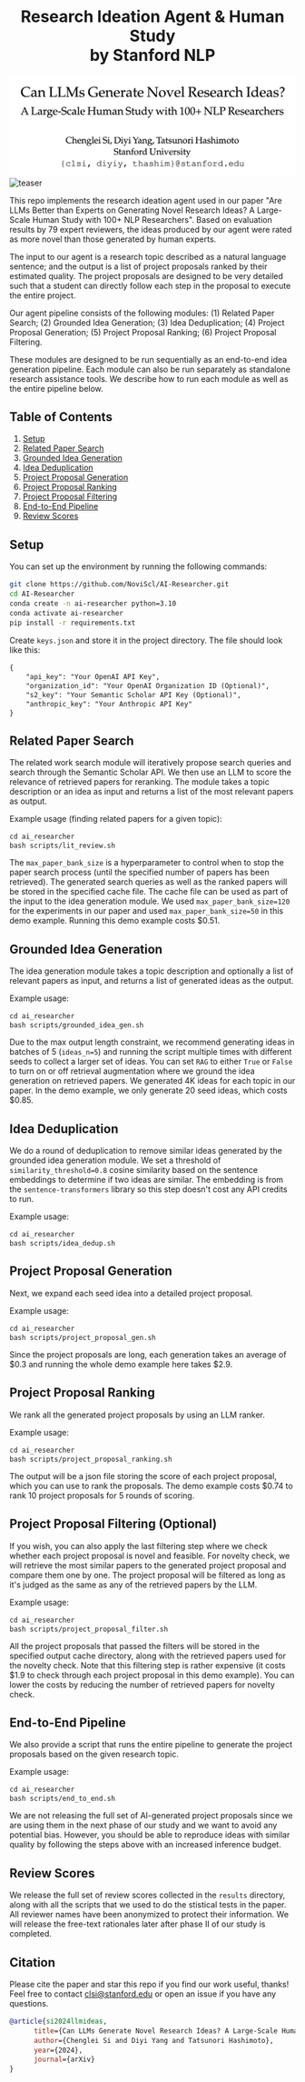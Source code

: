 <h1 align="center">
  <b>Research Ideation Agent & Human Study</b><br>
  <b>by Stanford NLP</b><br>
</h1>

![teaser](figures/title.png)
![teaser](figures/overvie.png)

This repo implements the research ideation agent used in our paper "Are LLMs Better than Experts on Generating Novel Research Ideas? A Large-Scale Human Study with 100+ NLP Researchers". Based on evaluation results by 79 expert reviewers, the ideas produced by our agent were rated as more novel than those generated by human experts. 

The input to our agent is a research topic described as a natural language sentence; and the output is a list of project proposals ranked by their estimated quality. The project proposals are designed to be very detailed such that a student can directly follow each step in the proposal to execute the entire project.

Our agent pipeline consists of the following modules:
(1) Related Paper Search;
(2) Grounded Idea Generation;
(3) Idea Deduplication;
(4) Project Proposal Generation;
(5) Project Proposal Ranking;
(6) Project Proposal Filtering.

These modules are designed to be run sequentially as an end-to-end idea generation pipeline. Each module can also be run separately as standalone research assistance tools. We describe how to run each module as well as the entire pipeline below.

## Table of Contents

1. [Setup](#setup)
2. [Related Paper Search](#related-paper-search)
3. [Grounded Idea Generation](#grounded-idea-generation)
4. [Idea Deduplication](#idea-deduplication)
5. [Project Proposal Generation](#project-proposal-generation)
6. [Project Proposal Ranking](#project-proposal-ranking)
7. [Project Proposal Filtering](#project-proposal-filtering)
8. [End-to-End Pipeline](#end-to-end-pipeline)
9. [Review Scores](#review-scores)


## Setup

You can set up the environment by running the following commands:

```bash
git clone https://github.com/NoviScl/AI-Researcher.git
cd AI-Researcher
conda create -n ai-researcher python=3.10
conda activate ai-researcher
pip install -r requirements.txt
```

Create `keys.json` and store it in the project directory. The file should look like this:

```
{
    "api_key": "Your OpenAI API Key",
    "organization_id": "Your OpenAI Organization ID (Optional)",
    "s2_key": "Your Semantic Scholar API Key (Optional)",
    "anthropic_key": "Your Anthropic API Key"
}
```

## Related Paper Search

The related work search module will iteratively propose search queries and search through the Semantic Scholar API. We then use an LLM to score the relevance of retrieved papers for reranking. The module takes a topic description or an idea as input and returns a list of the most relevant papers as output.

Example usage (finding related papers for a given topic):
```
cd ai_researcher 
bash scripts/lit_review.sh 
```

The `max_paper_bank_size` is a hyperparameter to control when to stop the paper search process (until the specified number of papers has been retrieved). The generated search queries as well as the ranked papers will be stored in the specified cache file. The cache file can be used as part of the input to the idea generation module. We used `max_paper_bank_size=120` for the experiments in our paper and used `max_paper_bank_size=50` in this demo example. Running this demo example costs $0.51. 


## Grounded Idea Generation

The idea generation module takes a topic description and optionally a list of relevant papers as input, and returns a list of generated ideas as the output. 

Example usage: 
```
cd ai_researcher 
bash scripts/grounded_idea_gen.sh
```

Due to the max output length constraint, we recommend generating ideas in batches of 5 (`ideas_n=5`) and running the script multiple times with different seeds to collect a larger set of ideas. You can set `RAG` to either `True` or `False` to turn on or off retrieval augmentation where we ground the idea generation on retrieved papers. We generated 4K ideas for each topic in our paper. In the demo example, we only generate 20 seed ideas, which costs $0.85.

## Idea Deduplication

We do a round of deduplication to remove similar ideas generated by the grounded idea generation module. We set a threshold of `similarity_threshold=0.8` cosine similarity based on the sentence embeddings to determine if two ideas are similar. The embedding is from the `sentence-transformers` library so this step doesn't cost any API credits to run.

Example usage:
```
cd ai_researcher
bash scripts/idea_dedup.sh
```

## Project Proposal Generation

Next, we expand each seed idea into a detailed project proposal. 

Example usage:
```
cd ai_researcher
bash scripts/project_proposal_gen.sh
```

Since the project proposals are long, each generation takes an average of $0.3 and running the whole demo example here takes $2.9.

## Project Proposal Ranking

We rank all the generated project proposals by using an LLM ranker. 

Example usage:
```
cd ai_researcher
bash scripts/project_proposal_ranking.sh
```

The output will be a json file storing the score of each project proposal, which you can use to rank the proposals. The demo example costs $0.74 to rank 10 project proposals for 5 rounds of scoring.

## Project Proposal Filtering (Optional)

If you wish, you can also apply the last filtering step where we check whether each project proposal is novel and feasible. For novelty check, we will retrieve the most similar papers to the generated project proposal and compare them one by one. The project proposal will be filtered as long as it's judged as the same as any of the retrieved papers by the LLM.

Example usage:
```
cd ai_researcher
bash scripts/project_proposal_filter.sh
```

All the project proposals that passed the filters will be stored in the specified output cache directory, along with the retrieved papers used for the novelty check. Note that this filtering step is rather expensive (it costs $1.9 to check through each project proposal in this demo example). You can lower the costs by reducing the number of retrieved papers for novelty check.

## End-to-End Pipeline

We also provide a script that runs the entire pipeline to generate the project proposals based on the given research topic.

Example usage:
```
cd ai_researcher
bash scripts/end_to_end.sh
```
We are not releasing the full set of AI-generated project proposals since we are using them in the next phase of our study and we want to avoid any potential bias. However, you should be able to reproduce ideas with similar quality by following the steps above with an increased inference budget. 

## Review Scores

We release the full set of review scores collected in the `results` directory, along with all the scripts that we used to do the stistical tests in the paper. 
All reviewer names have been anonymized to protect their information.
We will release the free-text rationales later after phase II of our study is completed.

## Citation

Please cite the paper and star this repo if you find our work useful, thanks! Feel free to contact clsi@stanford.edu or open an issue if you have any questions.

```bibtex
@article{si2024llmideas,
      title={Can LLMs Generate Novel Research Ideas? A Large-Scale Human Study with 100+ NLP Researchers}, 
      author={Chenglei Si and Diyi Yang and Tatsunori Hashimoto},
      year={2024},
      journal={arXiv}
}
```